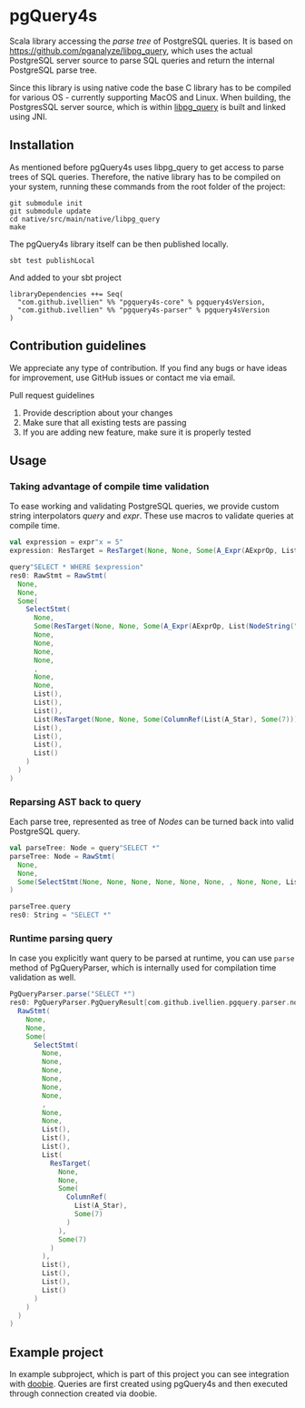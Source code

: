 # pgQuery4s

Scala library accessing the *parse tree* of PostgreSQL queries. It is based on https://github.com/pganalyze/libpg_query, which uses the actual PostgreSQL server source to parse SQL queries and return the internal PostgreSQL parse tree.

Since this library is using native code the base C library has to be compiled for various OS - currently supporting MacOS and Linux. When building, the PostgresSQL server source, which is within [libpg_query](https://github.com/pganalyze/libpg_query) is built and linked using JNI.

## Installation
As mentioned before pgQuery4s uses libpg_query to get access to parse trees of SQL queries. Therefore, the native library has to be compiled on your system, running these commands from the root folder of the project:
```
git submodule init
git submodule update
cd native/src/main/native/libpg_query
make
```
The pgQuery4s library itself can be then published locally.
```
sbt test publishLocal
```

And added to your sbt project
```
libraryDependencies ++= Seq(
  "com.github.ivellien" %% "pgquery4s-core" % pgquery4sVersion,
  "com.github.ivellien" %% "pgquery4s-parser" % pgquery4sVersion
)
```
## Contribution guidelines

We appreciate any type of contribution. If you find any bugs or have ideas for improvement, use GitHub issues or contact me via email.

Pull request guidelines
1. Provide description about your changes
2. Make sure that all existing tests are passing
3. If you are adding new feature, make sure it is properly tested

## Usage

### Taking advantage of compile time validation

To ease working and validating PostgreSQL queries, we provide custom string interpolators *query* and *expr*. These use macros to validate queries at compile time.

```scala
val expression = expr"x = 5" 
expression: ResTarget = ResTarget(None, None, Some(A_Expr(AExprOp, List(NodeString("=")), Some(ColumnRef(List(NodeString("x")), Some(7))), Some(A_Const(Some(NodeInteger(5)), Some(11))), Some(9))), Some(7))

query"SELECT * WHERE $expression" 
res0: RawStmt = RawStmt(
  None,
  None,
  Some(
    SelectStmt(
      None,
      Some(ResTarget(None, None, Some(A_Expr(AExprOp, List(NodeString("=")), Some(ColumnRef(List(NodeString("x")), Some(7))), Some(A_Const(Some(NodeInteger(5)), Some(11))), Some(9))), Some(7))),
      None,
      None,
      None,
      None,
      ,
      None,
      None,
      List(),
      List(),
      List(),
      List(ResTarget(None, None, Some(ColumnRef(List(A_Star), Some(7))), Some(7))),
      List(),
      List(),
      List(),
      List()
    )
  )
)
```

### Reparsing AST back to query

Each parse tree, represented as tree of *Nodes* can be turned back into valid PostgreSQL query. 

```scala
val parseTree: Node = query"SELECT *" 
parseTree: Node = RawStmt(
  None,
  None,
  Some(SelectStmt(None, None, None, None, None, None, , None, None, List(), List(), List(), List(ResTarget(None, None, Some(ColumnRef(List(A_Star), Some(7))), Some(7))), List(), List(), List(), List()))
)

parseTree.query
res0: String = "SELECT *"
```


### Runtime parsing query

In case you explicitly want query to be parsed at runtime, you can use `parse` method of PgQueryParser, which is internally used for compilation time validation as well.

```scala
PgQueryParser.parse("SELECT *")
res0: PgQueryParser.PgQueryResult[com.github.ivellien.pgquery.parser.nodes.Node] = Right(
  RawStmt(
    None,
    None,
    Some(
      SelectStmt(
        None,
        None,
        None,
        None,
        None,
        None,
        ,
        None,
        None,
        List(),
        List(),
        List(),
        List(
          ResTarget(
            None,
            None,
            Some(
              ColumnRef(
                List(A_Star),
                Some(7)
              )
            ),
            Some(7)
          )
        ),
        List(),
        List(),
        List(),
        List()
      )
    )
  )
)
```

## Example project

In example subproject, which is part of this project you can see integration with [doobie](https://tpolecat.github.io/doobie/). Queries are first created using pgQuery4s and then executed through connection created via doobie.

